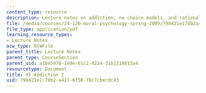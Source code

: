 ```yaml
---
content_type: resource
description: Lecture notes on addiction, no choice models, and rational choice models.
file: /media/courses/24-120-moral-psychology-spring-2009/798421e178b2a4176f58f8c7cbecdc43_MIT24_120s09_lec11.pdf
file_type: application/pdf
learning_resource_types:
- Lecture Notes
ocw_type: OCWFile
parent_title: Lecture Notes
parent_type: CourseSection
parent_uid: a1be5978-1e0e-b1c2-d224-31b1110815a4
resourcetype: Document
title: XI Addiction I
uid: 798421e1-78b2-a417-6f58-f8c7cbecdc43
---
```

